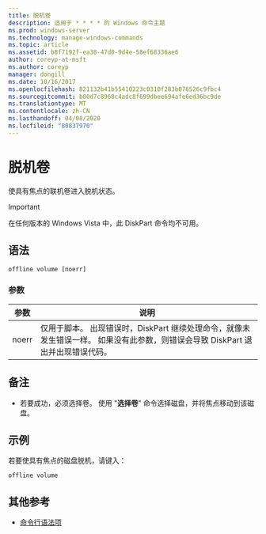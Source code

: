 ```yaml
---
title: 脱机卷
description: 适用于 * * * * 的 Windows 命令主题
ms.prod: windows-server
ms.technology: manage-windows-commands
ms.topic: article
ms.assetid: b8f7192f-ea38-47d0-9d4e-58ef68336ae6
author: coreyp-at-msft
ms.author: coreyp
manager: dongill
ms.date: 10/16/2017
ms.openlocfilehash: 821132b41b55410223c0310f283b076526c9fbc4
ms.sourcegitcommit: b00d7c8968c4adc8f699dbee694afe6ed36bc9de
ms.translationtype: MT
ms.contentlocale: zh-CN
ms.lasthandoff: 04/08/2020
ms.locfileid: "80837970"
---
```

# <a name="offline-volume"></a>脱机卷



使具有焦点的联机卷进入脱机状态。

> [!IMPORTANT]
> 在任何版本的 Windows Vista 中，此 DiskPart 命令均不可用。

## <a name="syntax"></a>语法

```
offline volume [noerr]
```

### <a name="parameters"></a>参数

|参数|说明|
|---------|-----------|
|noerr|仅用于脚本。 出现错误时，DiskPart 继续处理命令，就像未发生错误一样。 如果没有此参数，则错误会导致 DiskPart 退出并出现错误代码。|

## <a name="remarks"></a>备注

-   若要成功，必须选择卷。 使用 "**选择卷**" 命令选择磁盘，并将焦点移动到该磁盘。

## <a name="examples"></a><a name=BKMK_examples></a>示例

若要使具有焦点的磁盘脱机，请键入：
```
offline volume
```

## <a name="additional-references"></a>其他参考

- [命令行语法项](command-line-syntax-key.md)

